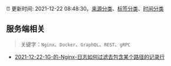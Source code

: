 :alarm_clock: 更新时间: 2021-12-22 08:48:30。[来源分类](../README.md)、[标签分类](../TAGS.md)、[时间分类](../TIMELINE.md)

## 服务端相关


> 关键字：`Nginx`、`Docker`、`GraphQL`、`REST`、`gRPC`



- [2021-12-22-1G-的-Nginx-日志如何过滤去包含某个路径的记录行](https://www.v2ex.com/t/823791) 